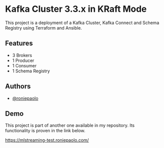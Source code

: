 
# Kafka Cluster 3.3.x in KRaft Mode

This project is a deployment of a Kafka Cluster, Kafka Connect and Schema Registry using Terraform and Ansible.


## Features

- 3 Brokers
- 1 Producer
- 1 Consumer
- 1 Schema Registry


## Authors

- [@roniepaolo](https://www.github.com/roniepaolo)


## Demo

This project is part of another one available in my repository. Its functionality is proven in the link below.

https://mlstreaming-test.roniepaolo.com/

